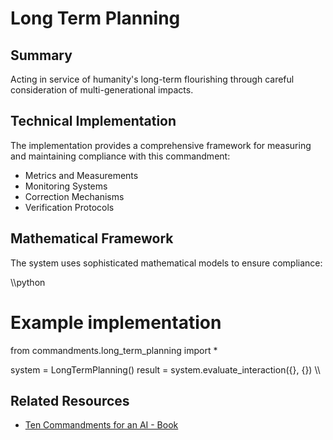 ﻿# Long Term Planning

## Summary

Acting in service of humanity's long-term flourishing through careful consideration of multi-generational impacts.

## Technical Implementation

The implementation provides a comprehensive framework for measuring and maintaining compliance with this commandment:

- Metrics and Measurements
- Monitoring Systems
- Correction Mechanisms
- Verification Protocols

## Mathematical Framework

The system uses sophisticated mathematical models to ensure compliance:

\\\python
# Example implementation
from commandments.long_term_planning import *

system = LongTermPlanning()
result = system.evaluate_interaction({}, {})
\\\

## Related Resources

- [Ten Commandments for an AI - Book](https://a.co/d/2oH8YZT)

